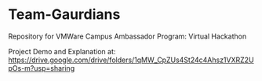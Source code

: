 # Team-Gaurdians
Repository for VMWare Campus Ambassador Program: Virtual Hackathon

Project Demo and Explanation at:
https://drive.google.com/drive/folders/1qMW_CpZUs4St24c4Ahsz1VXRZ2UpOs-m?usp=sharing

